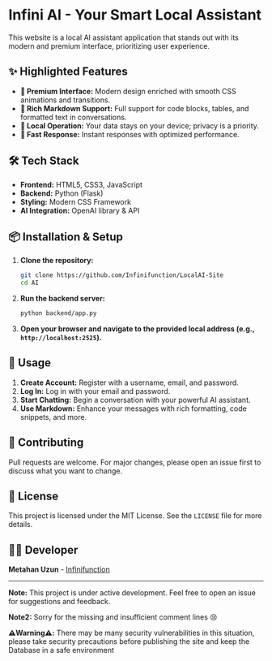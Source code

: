 # Infini AI - Your Smart Local Assistant

This website is a local AI assistant application that stands out with its modern and premium interface, prioritizing user experience.

## ✨ Highlighted Features

*   **🎨 Premium Interface:** Modern design enriched with smooth CSS animations and transitions.
*   **📝 Rich Markdown Support:** Full support for code blocks, tables, and formatted text in conversations.
*   **💾 Local Operation:** Your data stays on your device; privacy is a priority.
*   **🚀 Fast Response:** Instant responses with optimized performance.

## 🛠️ Tech Stack

*   **Frontend:** HTML5, CSS3, JavaScript
*   **Backend:** Python (Flask)
*   **Styling:** Modern CSS Framework
*   **AI Integration:** OpenAI library & API

## 📦 Installation & Setup

1.  **Clone the repository:**
    ```bash
    git clone https://github.com/Infinifunction/LocalAI-Site
    cd AI
    ```

2.  **Run the backend server:**
    ```bash
    python backend/app.py
    ```

3.  **Open your browser and navigate to the provided local address (e.g., `http://localhost:2525`).**

## 🎯 Usage

1.  **Create Account:** Register with a username, email, and password.
2.  **Log In:** Log in with your email and password.
3.  **Start Chatting:** Begin a conversation with your powerful AI assistant.
4.  **Use Markdown:** Enhance your messages with rich formatting, code snippets, and more.

## 🤝 Contributing

Pull requests are welcome. For major changes, please open an issue first to discuss what you want to change.

## 📝 License

This project is licensed under the MIT License. See the `LICENSE` file for more details.

## 👨‍💻 Developer

**Metahan Uzun** - [Infinifunction](https://github.com/Infinifunction)

---

**Note:** This project is under active development. Feel free to open an issue for suggestions and feedback.

**Note2:** Sorry for the missing and insufficient comment lines 😢

**⚠️Warning⚠️:** There may be many security vulnerabilities in this situation, please take security precautions before publishing the site and keep the Database in a safe environment


